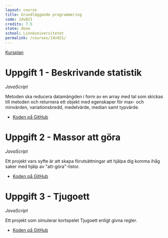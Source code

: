 ```yaml
---
layout: course
title: Grundläggande programmering
code: 1dv021
credits: 7.5
state: done
school: Linnéuniversitetet
permalink: /courses/1dv021/
---
```


[Kursplan](/files/courseplan/1dv021.pdf)

Uppgift 1 - Beskrivande statistik
===
*JavaScript*

Metoden ska reducera datamängden i form av en array med tal som skickas till metoden och returnera ett objekt med egenskaper för max- och minvärden, variationsbredd, medelvärde, median samt typvärde.

- [Koden på GitHub](https://github.com/afandrey/1dv021/tree/master/Exam%20Assignment%201)

Uppgift 2 - Massor att göra
===
*JavaScript*

Ett projekt vars syfte är att skapa förutsättningar att hjälpa dig komma ihåg saker med hjälp av "att-göra"-listor.

- [Koden på GitHub](https://github.com/afandrey/1dv021/tree/master/Exam%20Assignment%202)

Uppgift 3 - Tjugoett
===
*JavaScript*

Ett projekt som simulerar kortspelet Tjugoett enligt givna regler.

- [Koden på GitHub](https://github.com/afandrey/1dv021/tree/master/Exam%20Assignment%203)